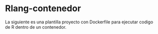 # Rlang-contenedor

La siguiente es una plantilla proyecto con Dockerfile para ejecutar codigo de R dentro de un contenedor.